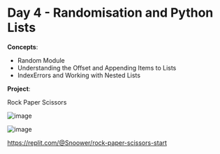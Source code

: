 # Day 4 - Randomisation and Python Lists

**Concepts**:
- Random Module
- Understanding the Offset and Appending Items to Lists
- IndexErrors and Working with Nested Lists


**Project**:

Rock Paper Scissors

![image](https://user-images.githubusercontent.com/56703794/206368108-e85175da-eb13-4ebf-9329-b75cb0fc94cf.png)

![image](https://user-images.githubusercontent.com/56703794/206368056-c90e3def-3442-453c-bd8d-26d4401c4c66.png)

 
https://replit.com/@Snoower/rock-paper-scissors-start
